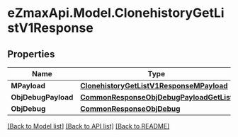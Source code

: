 
# eZmaxApi.Model.ClonehistoryGetListV1Response

## Properties

Name | Type | Description | Notes
------------ | ------------- | ------------- | -------------
**MPayload** | [**ClonehistoryGetListV1ResponseMPayload**](ClonehistoryGetListV1ResponseMPayload.md) |  | 
**ObjDebugPayload** | [**CommonResponseObjDebugPayloadGetList**](CommonResponseObjDebugPayloadGetList.md) |  | [optional] 
**ObjDebug** | [**CommonResponseObjDebug**](CommonResponseObjDebug.md) |  | [optional] 

[[Back to Model list]](../README.md#documentation-for-models)
[[Back to API list]](../README.md#documentation-for-api-endpoints)
[[Back to README]](../README.md)

